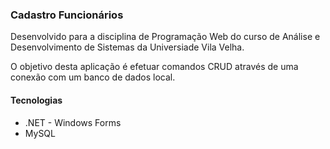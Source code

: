### Cadastro Funcionários

Desenvolvido para a disciplina de Programação Web do curso de Análise e Desenvolvimento de Sistemas da Universiade Vila Velha.

O objetivo desta aplicação é efetuar comandos CRUD através de uma conexão com um banco de dados local.

#### Tecnologias

- .NET - Windows Forms
- MySQL 
